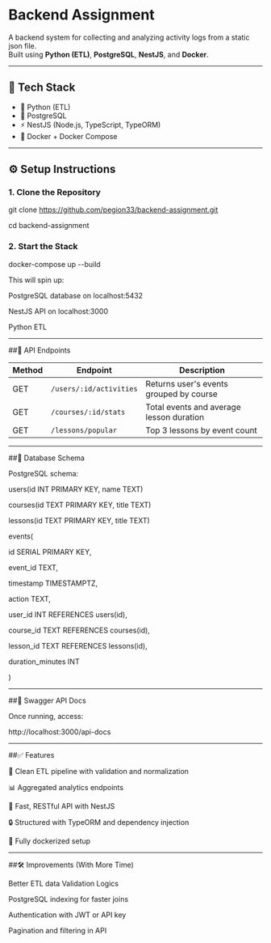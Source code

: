 # Backend Assignment

A backend system for collecting and analyzing activity logs from a static json file.  
Built using **Python (ETL)**, **PostgreSQL**, **NestJS**, and **Docker**.

---

## 🧩 Tech Stack

- 🐍 Python (ETL)
- 🐘 PostgreSQL
- ⚡ NestJS (Node.js, TypeScript, TypeORM)
- 🐳 Docker + Docker Compose

---

## ⚙️ Setup Instructions

### 1. Clone the Repository

git clone https://github.com/pegion33/backend-assignment.git

cd backend-assignment

### 2. Start the Stack

docker-compose up --build

This will spin up:

PostgreSQL database on localhost:5432

NestJS API on localhost:3000

Python ETL

---

##🔌 API Endpoints

| Method | Endpoint                | Description                              |
| ------ | ----------------------- | ---------------------------------------- |
| GET    | `/users/:id/activities` | Returns user's events grouped by course  |
| GET    | `/courses/:id/stats`    | Total events and average lesson duration |
| GET    | `/lessons/popular`      | Top 3 lessons by event count             |

---

##📜 Database Schema

PostgreSQL schema:

users(id INT PRIMARY KEY, name TEXT)

courses(id TEXT PRIMARY KEY, title TEXT)

lessons(id TEXT PRIMARY KEY, title TEXT)

events(

  id SERIAL PRIMARY KEY,
  
  event_id TEXT,
  
  timestamp TIMESTAMPTZ,
  
  action TEXT,
  
  user_id INT REFERENCES users(id),
  
  course_id TEXT REFERENCES courses(id),
  
  lesson_id TEXT REFERENCES lessons(id),
  
  duration_minutes INT
  
)


---

##📖 Swagger API Docs

Once running, access:

http://localhost:3000/api-docs

---

##✅ Features

🧼 Clean ETL pipeline with validation and normalization

📊 Aggregated analytics endpoints

🚀 Fast, RESTful API with NestJS

🔒 Structured with TypeORM and dependency injection

🐳 Fully dockerized setup

---

##🛠️ Improvements (With More Time)

Better ETL data Validation Logics

PostgreSQL indexing for faster joins

Authentication with JWT or API key

Pagination and filtering in API



